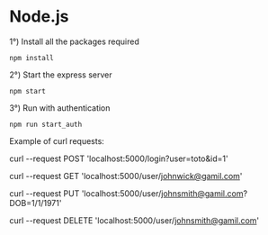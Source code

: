 # Node.js

1°) Install all the packages required

    npm install

2°) Start the express server
    
    npm start
    
3°) Run with authentication
    
    npm run start_auth

Example of curl requests:

curl --request POST 'localhost:5000/login?user=toto&id=1'

curl --request GET 'localhost:5000/user/johnwick@gamil.com'

curl --request PUT 'localhost:5000/user/johnsmith@gamil.com?DOB=1/1/1971'

curl --request DELETE 'localhost:5000/user/johnsmith@gamil.com'
